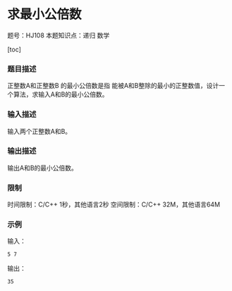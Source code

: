 # 求最小公倍数

题号：HJ108
本题知识点：递归 数学

[toc]

### 题目描述

正整数A和正整数B 的最小公倍数是指 能被A和B整除的最小的正整数值，设计一个算法，求输入A和B的最小公倍数。

### 输入描述

输入两个正整数A和B。

### 输出描述

输出A和B的最小公倍数。

### 限制
时间限制：C/C++ 1秒，其他语言2秒 
空间限制：C/C++ 32M，其他语言64M

### 示例

输入：
```
5 7
```

输出：
```
35
```